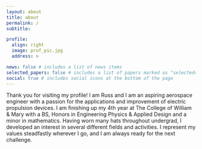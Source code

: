```yaml
---
layout: about
title: about
permalink: /
subtitle:

profile:
  align: right
  image: prof_pic.jpg
  address: >

news: false # includes a list of news items
selected_papers: false # includes a list of papers marked as "selected={true}"
social: true # includes social icons at the bottom of the page
---
```


Thank you for visiting my profile! I am Russ and I am an aspiring aerospace engineer with a passion for the applications and improvement of electric propulsion devices. I am finishing up my 4th year at The College of William & Mary with a BS, Honors in Engineering Physics & Applied Design and a minor in mathematics. Having worn many hats throughout undergrad, I developed an interest in several different fields and activities. I represent my values steadfastly wherever I go, and I am always ready for the next challenge.
